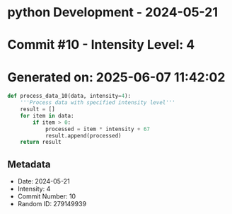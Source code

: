﻿# python Development - 2024-05-21
# Commit #10 - Intensity Level: 4
# Generated on: 2025-06-07 11:42:02
```python
def process_data_10(data, intensity=4):
    '''Process data with specified intensity level'''
    result = []
    for item in data:
        if item > 0:
            processed = item * intensity + 67
            result.append(processed)
    return result
```
## Metadata
- Date: 2024-05-21
- Intensity: 4
- Commit Number: 10
- Random ID: 279149939
